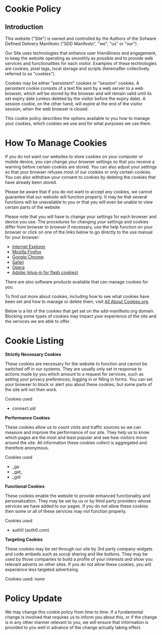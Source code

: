 # Cookie Policy

## Introduction

This website ("Site") is owned and controlled by the Authors of the Sofware Defined Delivery Manifesto ("SDD Manifesto", "we", "us" or "our") .

Our Site uses technologies that enhance user friendliness and engagement, to keep the website operating as smoothly as possible and to provide web services and functionalities for each visitor. Examples of these technologies are cookies, pixel tags, local storage and scripts (hereinafter collectively referred to as "cookies").

Cookies may be either "persistent" cookies or "session" cookies. A persistent cookie consists of a text file sent by a web server to a web browser, which will be stored by the browser and will remain valid until its set expiry date (unless deleted by the visitor before the expiry date). A session cookie, on the other hand, will expire at the end of the visitor session, when the web browser is closed.

This cookie policy describes the options available to you how to manage your cookies, which cookies we use and for what purposes we use them.

# How To Manage Cookies

If you do not want our websites to store cookies on your computer or mobile device, you can change your browser settings so that you receive a warning before certain cookies are stored. You can also adjust your settings so that your browser refuses most of our cookies or only certain cookies. You can also withdraw your consent to cookies by deleting the cookies that have already been stored.

Please be aware that if you do not want to accept any cookies, we cannot guarantee that our website will function properly. It may be that several functions will be unavailable to you or that you will even be unable to view certain parts of the website

Please note that you will have to change your settings for each browser and device you use. The procedures for changing your settings and cookies differ from browser to browser if necessary, use the help function on your browser or click on one of the links below to go directly to the use manual for your browser:

* [Internet Explorer](https://support.microsoft.com/en-us/help/17442/windows-internet-explorer-delete-manage-cookies)
* [Mozilla Firefox](https://support.mozilla.org/en-US/kb/delete-cookies-remove-info-websites-stored)
* [Google Chrome](https://support.google.com/accounts/answer/32050?co=GENIE.Platform%3DDesktop&hl=en)
* [Safari](https://support.apple.com/kb/ph21411?locale=en_US)
* [Opera](https://www.opera.com/help/tutorials/security/privacy/)
* [Adobe (plug-in for flash cookies)](https://www.adobe.com/privacy/cookies.html)

There are also software products available that can manage cookies for you.

To find out more about cookies, including how to see what cookies have been set and how to manage or delete them, visit [All About Cookies.org](http://www.allaboutcookies.org/).

Below is a list of the cookies that get set on the sdd-manifesto.org domain. Blocking some types of cookies may impact your experience of the site and the services we are able to offer.

# Cookie Listing

**Strictly Necessary Cookies**

These cookies are necessary for the website to function and cannot be switched off in our systems. They are usually only set in response to actions made by you which amount to a request for services, such as setting your privacy preferences, logging in or filling in forms. You can set your browser to block or alert you about these cookies, but some parts of the site will not then work.

Cookies used

* connect.sid

**Performance Cookies**

These cookies allow us to count visits and traffic sources so we can measure and improve the performance of our site. They help us to know which pages are the most and least popular and see how visitors move around the site. All information these cookies collect is aggregated and therefore anonymous.

Cookies used

* _ga
* _gat\_
* _gid

**Functional Cookies**

These cookies enable the website to provide enhanced functionality and personalization. They may be set by us or by third party providers whose services we have added to our pages. If you do not allow these cookies then some or all of these services may not function properly.

Cookies used

* auth0 (auth0.com)

**Targeting Cookies**

These cookies may be set through our site by 3rd party company widgets and code embeds such as social sharing and like buttons. They may be used by those companies to build a profile of your interests and show you relevant adverts on other sites. If you do not allow these cookies, you will experience less targeted advertising.

Cookies used: none

# Policy Update

We may change this cookie policy from time to time. If a fundamental change is involved that requires us to inform you about this, or if the change is in any other manner relevant to you, we will ensure that information is provided to you well in advance of the change actually taking effect.